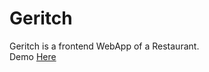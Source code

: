 # Geritch

Geritch is a frontend WebApp of a Restaurant.  
Demo [Here](https://geritch2eat.pages.dev/)
